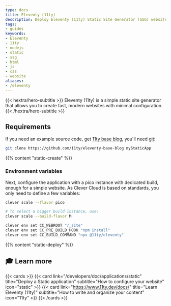 ```yaml
---
type: docs
title: Eleventy (11ty)
description: Deploy Eleventy (11ty) Static Site Generator (SSG) websites on Clever Cloud with step-by-step tutorial and configuration guide
tags:
- guides
keywords:
- Eleventy
- 11ty
- nodejs
- static
- ssg
- html
- js
- css
- website
aliases:
- /eleventy
---
```

{{< hextra/hero-subtitle >}}
  Eleventy (11ty) is a simple static site generator that allows you to create fast, modern websites with minimal configuration.
{{< /hextra/hero-subtitle >}}

## Requirements

If you need an example source code, get [11ty base blog](https://github.com/11ty/eleventy-base-blog), you'll need [git](https://git-scm.com/book/en/v2/Getting-Started-Installing-Git):

```bash
git clone https://github.com/11ty/eleventy-base-blog myStaticApp
```

{{% content "static-create" %}}

### Environment variables

Next, configure the application with a pico instance with dedicated build, enough for a simple website. As Clever Cloud is based on standards, you only need to define a few variables:

```bash
clever scale --flavor pico

# To select a bigger build instance, use:
clever scale --build-flavor M

clever env set CC_WEBROOT "/_site"
clever env set CC_PRE_BUILD_HOOK "npm install"
clever env set CC_BUILD_COMMAND "npx @11ty/eleventy"
```

{{% content "static-deploy" %}}

## 🎓 Learn more

{{< cards >}}
  {{< card link="/developers/doc/applications/static" title="Deploy a Static application" subtitle="How to configure your website" icon="static" >}}
  {{< card link="https://www.11ty.dev/docs/" title="Learn Eleventy (11ty)" subtitle="How to write and organize your content" icon="11ty" >}}
{{< /cards >}}

